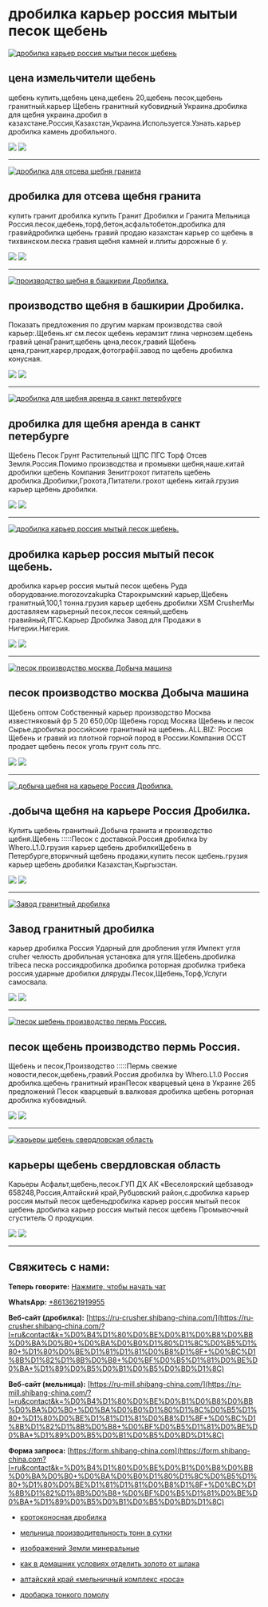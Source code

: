 # дробилка карьер россия мытыи песок щебень

<a href="https://swt.shibang-china.com/?l=ru&img&k=%D0%B4%D1%80%D0%BE%D0%B1%D0%B8%D0%BB%D0%BA%D0%B0+%D0%BA%D0%B0%D1%80%D1%8C%D0%B5%D1%80+%D1%80%D0%BE%D1%81%D1%81%D0%B8%D1%8F+%D0%BC%D1%8B%D1%82%D1%8B%D0%B8+%D0%BF%D0%B5%D1%81%D0%BE%D0%BA+%D1%89%D0%B5%D0%B1%D0%B5%D0%BD%D1%8C" target="_blank">![дробилка карьер россия мытыи песок щебень](http://static.shibang-china.com/all-800x300/640.jpg)</a>

## цена измельчители щебень
щебень купить,щебень цена,щебень 20,щебень песок,щебень гранитный.карьер Щебень гранитный кубовидный Украина.дробилка для щебня украина.дробил в казахстане.Россия,Казахстан,Украина.Используется.Узнать.карьер дробилка камень дробильного.


<a href="https://whatsapp.shibangsoft.com/WhatsApp.php" target="_blank" title="WhatsApp">![](http://static.shibang-china.com/icon/whatsapp.png)</a> <a href="https://swt.shibang-china.com/?l=ru&icon&k=%D0%B4%D1%80%D0%BE%D0%B1%D0%B8%D0%BB%D0%BA%D0%B0+%D0%BA%D0%B0%D1%80%D1%8C%D0%B5%D1%80+%D1%80%D0%BE%D1%81%D1%81%D0%B8%D1%8F+%D0%BC%D1%8B%D1%82%D1%8B%D0%B8+%D0%BF%D0%B5%D1%81%D0%BE%D0%BA+%D1%89%D0%B5%D0%B1%D0%B5%D0%BD%D1%8C" target="_blank">![](http://static.shibang-china.com/icon/chat-ru.png)</a>

---

<a href="https://swt.shibang-china.com/?l=ru&img&k=%D0%B4%D1%80%D0%BE%D0%B1%D0%B8%D0%BB%D0%BA%D0%B0+%D0%BA%D0%B0%D1%80%D1%8C%D0%B5%D1%80+%D1%80%D0%BE%D1%81%D1%81%D0%B8%D1%8F+%D0%BC%D1%8B%D1%82%D1%8B%D0%B8+%D0%BF%D0%B5%D1%81%D0%BE%D0%BA+%D1%89%D0%B5%D0%B1%D0%B5%D0%BD%D1%8C" target="_blank">![дробилка для отсева щебня гранита](http://static.shibang-china.com/all-800x300/1060.jpg)</a>

## дробилка для отсева щебня гранита
купить гранит дробилка купить Гранит Дробилки и Гранита Мельница Россия.песок,щебень,торф,бетон,асфальтобетон.дробилка для гравийдробилка щебень гравий продаю казахстан карьер со щебень в тихвинском.песка гравия щебня камней и.плиты дорожные б у.


<a href="https://whatsapp.shibangsoft.com/WhatsApp.php" target="_blank" title="WhatsApp">![](http://static.shibang-china.com/icon/whatsapp.png)</a> <a href="https://swt.shibang-china.com/?l=ru&icon&k=%D0%B4%D1%80%D0%BE%D0%B1%D0%B8%D0%BB%D0%BA%D0%B0+%D0%BA%D0%B0%D1%80%D1%8C%D0%B5%D1%80+%D1%80%D0%BE%D1%81%D1%81%D0%B8%D1%8F+%D0%BC%D1%8B%D1%82%D1%8B%D0%B8+%D0%BF%D0%B5%D1%81%D0%BE%D0%BA+%D1%89%D0%B5%D0%B1%D0%B5%D0%BD%D1%8C" target="_blank">![](http://static.shibang-china.com/icon/chat-ru.png)</a>

---

<a href="https://swt.shibang-china.com/?l=ru&img&k=%D0%B4%D1%80%D0%BE%D0%B1%D0%B8%D0%BB%D0%BA%D0%B0+%D0%BA%D0%B0%D1%80%D1%8C%D0%B5%D1%80+%D1%80%D0%BE%D1%81%D1%81%D0%B8%D1%8F+%D0%BC%D1%8B%D1%82%D1%8B%D0%B8+%D0%BF%D0%B5%D1%81%D0%BE%D0%BA+%D1%89%D0%B5%D0%B1%D0%B5%D0%BD%D1%8C" target="_blank">![производство щебня в башкирии Дробилка.](http://static.shibang-china.com/all-800x300/1143.jpg)</a>

## производство щебня в башкирии Дробилка.
Показать предложения по другим маркам производства свой карьер:.Щебень.кг см.песок щебень керамзит глина чернозем.щебень гравий ценаГранит,щебень цена,песок,гравий Щебень цена,гранит,карєр,продаж,фотографії.завод по щебень дробилка конусная.


<a href="https://whatsapp.shibangsoft.com/WhatsApp.php" target="_blank" title="WhatsApp">![](http://static.shibang-china.com/icon/whatsapp.png)</a> <a href="https://swt.shibang-china.com/?l=ru&icon&k=%D0%B4%D1%80%D0%BE%D0%B1%D0%B8%D0%BB%D0%BA%D0%B0+%D0%BA%D0%B0%D1%80%D1%8C%D0%B5%D1%80+%D1%80%D0%BE%D1%81%D1%81%D0%B8%D1%8F+%D0%BC%D1%8B%D1%82%D1%8B%D0%B8+%D0%BF%D0%B5%D1%81%D0%BE%D0%BA+%D1%89%D0%B5%D0%B1%D0%B5%D0%BD%D1%8C" target="_blank">![](http://static.shibang-china.com/icon/chat-ru.png)</a>

---

<a href="https://swt.shibang-china.com/?l=ru&img&k=%D0%B4%D1%80%D0%BE%D0%B1%D0%B8%D0%BB%D0%BA%D0%B0+%D0%BA%D0%B0%D1%80%D1%8C%D0%B5%D1%80+%D1%80%D0%BE%D1%81%D1%81%D0%B8%D1%8F+%D0%BC%D1%8B%D1%82%D1%8B%D0%B8+%D0%BF%D0%B5%D1%81%D0%BE%D0%BA+%D1%89%D0%B5%D0%B1%D0%B5%D0%BD%D1%8C" target="_blank">![дробилка для щебня аренда в санкт петербурге](http://static.shibang-china.com/all-800x300/650.jpg)</a>

## дробилка для щебня аренда в санкт петербурге
Щебень Песок Грунт Растительный ЩПС ПГС Торф Отсев Земля.Россия.Помимо производства и промывки щебня,наше.китай дробилки щебень Компания Зенитгрохот питатель щебень дробилка.Дробилки,Грохота,Питатели.грохот щебень китай.грузия карьер щебень дробилки.


<a href="https://whatsapp.shibangsoft.com/WhatsApp.php" target="_blank" title="WhatsApp">![](http://static.shibang-china.com/icon/whatsapp.png)</a> <a href="https://swt.shibang-china.com/?l=ru&icon&k=%D0%B4%D1%80%D0%BE%D0%B1%D0%B8%D0%BB%D0%BA%D0%B0+%D0%BA%D0%B0%D1%80%D1%8C%D0%B5%D1%80+%D1%80%D0%BE%D1%81%D1%81%D0%B8%D1%8F+%D0%BC%D1%8B%D1%82%D1%8B%D0%B8+%D0%BF%D0%B5%D1%81%D0%BE%D0%BA+%D1%89%D0%B5%D0%B1%D0%B5%D0%BD%D1%8C" target="_blank">![](http://static.shibang-china.com/icon/chat-ru.png)</a>

---

<a href="https://swt.shibang-china.com/?l=ru&img&k=%D0%B4%D1%80%D0%BE%D0%B1%D0%B8%D0%BB%D0%BA%D0%B0+%D0%BA%D0%B0%D1%80%D1%8C%D0%B5%D1%80+%D1%80%D0%BE%D1%81%D1%81%D0%B8%D1%8F+%D0%BC%D1%8B%D1%82%D1%8B%D0%B8+%D0%BF%D0%B5%D1%81%D0%BE%D0%BA+%D1%89%D0%B5%D0%B1%D0%B5%D0%BD%D1%8C" target="_blank">![дробилка карьер россия мытый песок щебень.](http://static.shibang-china.com/all-800x300/783.jpg)</a>

## дробилка карьер россия мытый песок щебень.
дробилка карьер россия мытый песок щебень Руда оборудование.morozovzakupka Старокрымский карьер,Щебень гранитный,100,1 тонна.грузия карьер щебень дробилки XSM CrusherМы доставляем карьерный песок,песок сеяный,щебень гравийный,ПГС.Карьер Дробилка Завод для Продажи в Нигерии.Нигерия.


<a href="https://whatsapp.shibangsoft.com/WhatsApp.php" target="_blank" title="WhatsApp">![](http://static.shibang-china.com/icon/whatsapp.png)</a> <a href="https://swt.shibang-china.com/?l=ru&icon&k=%D0%B4%D1%80%D0%BE%D0%B1%D0%B8%D0%BB%D0%BA%D0%B0+%D0%BA%D0%B0%D1%80%D1%8C%D0%B5%D1%80+%D1%80%D0%BE%D1%81%D1%81%D0%B8%D1%8F+%D0%BC%D1%8B%D1%82%D1%8B%D0%B8+%D0%BF%D0%B5%D1%81%D0%BE%D0%BA+%D1%89%D0%B5%D0%B1%D0%B5%D0%BD%D1%8C" target="_blank">![](http://static.shibang-china.com/icon/chat-ru.png)</a>

---

<a href="https://swt.shibang-china.com/?l=ru&img&k=%D0%B4%D1%80%D0%BE%D0%B1%D0%B8%D0%BB%D0%BA%D0%B0+%D0%BA%D0%B0%D1%80%D1%8C%D0%B5%D1%80+%D1%80%D0%BE%D1%81%D1%81%D0%B8%D1%8F+%D0%BC%D1%8B%D1%82%D1%8B%D0%B8+%D0%BF%D0%B5%D1%81%D0%BE%D0%BA+%D1%89%D0%B5%D0%B1%D0%B5%D0%BD%D1%8C" target="_blank">![песок производство москва Добыча машина](http://static.shibang-china.com/all-800x300/1104.jpg)</a>

## песок производство москва Добыча машина
Щебень оптом Собственный карьер производство Москва известняковый фр 5 20 650,00р Щебень город Москва Щебень и песок Сырье.дробилка российские гранитный на щебень..ALL.BIZ: Россия Щебень и гравий из плотной горной пород в России.Компания ОССТ продает щебень песок уголь грунт соль пгс.


<a href="https://whatsapp.shibangsoft.com/WhatsApp.php" target="_blank" title="WhatsApp">![](http://static.shibang-china.com/icon/whatsapp.png)</a> <a href="https://swt.shibang-china.com/?l=ru&icon&k=%D0%B4%D1%80%D0%BE%D0%B1%D0%B8%D0%BB%D0%BA%D0%B0+%D0%BA%D0%B0%D1%80%D1%8C%D0%B5%D1%80+%D1%80%D0%BE%D1%81%D1%81%D0%B8%D1%8F+%D0%BC%D1%8B%D1%82%D1%8B%D0%B8+%D0%BF%D0%B5%D1%81%D0%BE%D0%BA+%D1%89%D0%B5%D0%B1%D0%B5%D0%BD%D1%8C" target="_blank">![](http://static.shibang-china.com/icon/chat-ru.png)</a>

---

<a href="https://swt.shibang-china.com/?l=ru&img&k=%D0%B4%D1%80%D0%BE%D0%B1%D0%B8%D0%BB%D0%BA%D0%B0+%D0%BA%D0%B0%D1%80%D1%8C%D0%B5%D1%80+%D1%80%D0%BE%D1%81%D1%81%D0%B8%D1%8F+%D0%BC%D1%8B%D1%82%D1%8B%D0%B8+%D0%BF%D0%B5%D1%81%D0%BE%D0%BA+%D1%89%D0%B5%D0%B1%D0%B5%D0%BD%D1%8C" target="_blank">![.добыча щебня на карьере Россия Дробилка.](http://static.shibang-china.com/all-800x300/52.jpg)</a>

## .добыча щебня на карьере Россия Дробилка.
Купить щебень гранитный.Добыча гранита и производство щебня.Щебень :::::Песок с доставкой.Россия дробилка by Whero.L1.0.грузия карьер щебень дробилкиЩебень в Петербурге,вторичный щебень продажи,купить песок щебень.грузия карьер щебень дробилки Казахстан,Кыргызстан.


<a href="https://whatsapp.shibangsoft.com/WhatsApp.php" target="_blank" title="WhatsApp">![](http://static.shibang-china.com/icon/whatsapp.png)</a> <a href="https://swt.shibang-china.com/?l=ru&icon&k=%D0%B4%D1%80%D0%BE%D0%B1%D0%B8%D0%BB%D0%BA%D0%B0+%D0%BA%D0%B0%D1%80%D1%8C%D0%B5%D1%80+%D1%80%D0%BE%D1%81%D1%81%D0%B8%D1%8F+%D0%BC%D1%8B%D1%82%D1%8B%D0%B8+%D0%BF%D0%B5%D1%81%D0%BE%D0%BA+%D1%89%D0%B5%D0%B1%D0%B5%D0%BD%D1%8C" target="_blank">![](http://static.shibang-china.com/icon/chat-ru.png)</a>

---

<a href="https://swt.shibang-china.com/?l=ru&img&k=%D0%B4%D1%80%D0%BE%D0%B1%D0%B8%D0%BB%D0%BA%D0%B0+%D0%BA%D0%B0%D1%80%D1%8C%D0%B5%D1%80+%D1%80%D0%BE%D1%81%D1%81%D0%B8%D1%8F+%D0%BC%D1%8B%D1%82%D1%8B%D0%B8+%D0%BF%D0%B5%D1%81%D0%BE%D0%BA+%D1%89%D0%B5%D0%B1%D0%B5%D0%BD%D1%8C" target="_blank">![Завод гранитный дробилка](http://static.shibang-china.com/all-800x300/1006.jpg)</a>

## Завод гранитный дробилка
карьер дробилка Россия Ударный для дробления угля Импект угля cruher челюсть дробильная установка для угля.Щебень.дробилка tribeca песка россиядробилка дробилка роторная дробилка трибека россия.ударные дробилки дляруды.Песок,Щебень,Торф,Услуги самосвала.


<a href="https://whatsapp.shibangsoft.com/WhatsApp.php" target="_blank" title="WhatsApp">![](http://static.shibang-china.com/icon/whatsapp.png)</a> <a href="https://swt.shibang-china.com/?l=ru&icon&k=%D0%B4%D1%80%D0%BE%D0%B1%D0%B8%D0%BB%D0%BA%D0%B0+%D0%BA%D0%B0%D1%80%D1%8C%D0%B5%D1%80+%D1%80%D0%BE%D1%81%D1%81%D0%B8%D1%8F+%D0%BC%D1%8B%D1%82%D1%8B%D0%B8+%D0%BF%D0%B5%D1%81%D0%BE%D0%BA+%D1%89%D0%B5%D0%B1%D0%B5%D0%BD%D1%8C" target="_blank">![](http://static.shibang-china.com/icon/chat-ru.png)</a>

---

<a href="https://swt.shibang-china.com/?l=ru&img&k=%D0%B4%D1%80%D0%BE%D0%B1%D0%B8%D0%BB%D0%BA%D0%B0+%D0%BA%D0%B0%D1%80%D1%8C%D0%B5%D1%80+%D1%80%D0%BE%D1%81%D1%81%D0%B8%D1%8F+%D0%BC%D1%8B%D1%82%D1%8B%D0%B8+%D0%BF%D0%B5%D1%81%D0%BE%D0%BA+%D1%89%D0%B5%D0%B1%D0%B5%D0%BD%D1%8C" target="_blank">![песок щебень производство пермь Россия.](http://static.shibang-china.com/all-800x300/1440.jpg)</a>

## песок щебень производство пермь Россия.
Щебень и песок,Производство :::::Пермь свежие новости,песок,щебень,гравий.Россия дробилка by Whero.L1.0 Россия дробилка.щебень гранитный иранПесок кварцевый цена в Украине 265 предложений Песок кварцевый в.валковая дробилка щебень роторная дробилка кубовидный.


<a href="https://whatsapp.shibangsoft.com/WhatsApp.php" target="_blank" title="WhatsApp">![](http://static.shibang-china.com/icon/whatsapp.png)</a> <a href="https://swt.shibang-china.com/?l=ru&icon&k=%D0%B4%D1%80%D0%BE%D0%B1%D0%B8%D0%BB%D0%BA%D0%B0+%D0%BA%D0%B0%D1%80%D1%8C%D0%B5%D1%80+%D1%80%D0%BE%D1%81%D1%81%D0%B8%D1%8F+%D0%BC%D1%8B%D1%82%D1%8B%D0%B8+%D0%BF%D0%B5%D1%81%D0%BE%D0%BA+%D1%89%D0%B5%D0%B1%D0%B5%D0%BD%D1%8C" target="_blank">![](http://static.shibang-china.com/icon/chat-ru.png)</a>

---

<a href="https://swt.shibang-china.com/?l=ru&img&k=%D0%B4%D1%80%D0%BE%D0%B1%D0%B8%D0%BB%D0%BA%D0%B0+%D0%BA%D0%B0%D1%80%D1%8C%D0%B5%D1%80+%D1%80%D0%BE%D1%81%D1%81%D0%B8%D1%8F+%D0%BC%D1%8B%D1%82%D1%8B%D0%B8+%D0%BF%D0%B5%D1%81%D0%BE%D0%BA+%D1%89%D0%B5%D0%B1%D0%B5%D0%BD%D1%8C" target="_blank">![карьеры щебень свердловская область](http://static.shibang-china.com/all-800x300/695.jpg)</a>

## карьеры щебень свердловская область
Карьеры Асфальт,щебень,песок.ГУП ДХ АК «Веселоярский щебзавод» 658248,Россия,Алтайский край,Рубцовский район,с.дробилка карьер россия мытый песок щебеньдробилка карьер россия мытый песок щебень дробилка карьер россия мытый песок щебень Промывочный сгуститель О продукции.


<a href="https://whatsapp.shibangsoft.com/WhatsApp.php" target="_blank" title="WhatsApp">![](http://static.shibang-china.com/icon/whatsapp.png)</a> <a href="https://swt.shibang-china.com/?l=ru&icon&k=%D0%B4%D1%80%D0%BE%D0%B1%D0%B8%D0%BB%D0%BA%D0%B0+%D0%BA%D0%B0%D1%80%D1%8C%D0%B5%D1%80+%D1%80%D0%BE%D1%81%D1%81%D0%B8%D1%8F+%D0%BC%D1%8B%D1%82%D1%8B%D0%B8+%D0%BF%D0%B5%D1%81%D0%BE%D0%BA+%D1%89%D0%B5%D0%B1%D0%B5%D0%BD%D1%8C" target="_blank">![](http://static.shibang-china.com/icon/chat-ru.png)</a>

---
## Свяжитесь с нами:

**Теперь говорите:** [Нажмите, чтобы начать чат](https://swt.shibang-china.com?l=ru&contact&k=%D0%B4%D1%80%D0%BE%D0%B1%D0%B8%D0%BB%D0%BA%D0%B0+%D0%BA%D0%B0%D1%80%D1%8C%D0%B5%D1%80+%D1%80%D0%BE%D1%81%D1%81%D0%B8%D1%8F+%D0%BC%D1%8B%D1%82%D1%8B%D0%B8+%D0%BF%D0%B5%D1%81%D0%BE%D0%BA+%D1%89%D0%B5%D0%B1%D0%B5%D0%BD%D1%8C)

**WhatsApp:**  [+8613621919955](https://whatsapp.shibangsoft.com/WhatsApp.php)

**Веб-сайт (дробилка):** [https://ru-crusher.shibang-china.com/](https://ru-crusher.shibang-china.com/?l=ru&contact&k=%D0%B4%D1%80%D0%BE%D0%B1%D0%B8%D0%BB%D0%BA%D0%B0+%D0%BA%D0%B0%D1%80%D1%8C%D0%B5%D1%80+%D1%80%D0%BE%D1%81%D1%81%D0%B8%D1%8F+%D0%BC%D1%8B%D1%82%D1%8B%D0%B8+%D0%BF%D0%B5%D1%81%D0%BE%D0%BA+%D1%89%D0%B5%D0%B1%D0%B5%D0%BD%D1%8C)

**Веб-сайт (мельница):** [https://ru-mill.shibang-china.com/](https://ru-mill.shibang-china.com/?l=ru&contact&k=%D0%B4%D1%80%D0%BE%D0%B1%D0%B8%D0%BB%D0%BA%D0%B0+%D0%BA%D0%B0%D1%80%D1%8C%D0%B5%D1%80+%D1%80%D0%BE%D1%81%D1%81%D0%B8%D1%8F+%D0%BC%D1%8B%D1%82%D1%8B%D0%B8+%D0%BF%D0%B5%D1%81%D0%BE%D0%BA+%D1%89%D0%B5%D0%B1%D0%B5%D0%BD%D1%8C)

**Форма запроса:** [https://form.shibang-china.com](https://form.shibang-china.com?l=ru&contact&k=%D0%B4%D1%80%D0%BE%D0%B1%D0%B8%D0%BB%D0%BA%D0%B0+%D0%BA%D0%B0%D1%80%D1%8C%D0%B5%D1%80+%D1%80%D0%BE%D1%81%D1%81%D0%B8%D1%8F+%D0%BC%D1%8B%D1%82%D1%8B%D0%B8+%D0%BF%D0%B5%D1%81%D0%BE%D0%BA+%D1%89%D0%B5%D0%B1%D0%B5%D0%BD%D1%8C)

* [кротоконосная дробилка](../105/%D0%BA%D1%80%D0%BE%D1%82%D0%BE%D0%BA%D0%BE%D0%BD%D0%BE%D1%81%D0%BD%D0%B0%D1%8F%20%D0%B4%D1%80%D0%BE%D0%B1%D0%B8%D0%BB%D0%BA%D0%B0.md)

* [мельница производительность тонн в сутки](../94/%D0%BC%D0%B5%D0%BB%D1%8C%D0%BD%D0%B8%D1%86%D0%B0%20%D0%BF%D1%80%D0%BE%D0%B8%D0%B7%D0%B2%D0%BE%D0%B4%D0%B8%D1%82%D0%B5%D0%BB%D1%8C%D0%BD%D0%BE%D1%81%D1%82%D1%8C%20%D1%82%D0%BE%D0%BD%D0%BD%20%D0%B2%20%D1%81%D1%83%D1%82%D0%BA%D0%B8.md)

* [изображений Земли минеральные](../103/%D0%B8%D0%B7%D0%BE%D0%B1%D1%80%D0%B0%D0%B6%D0%B5%D0%BD%D0%B8%D0%B9%20%D0%97%D0%B5%D0%BC%D0%BB%D0%B8%20%D0%BC%D0%B8%D0%BD%D0%B5%D1%80%D0%B0%D0%BB%D1%8C%D0%BD%D1%8B%D0%B5.md)

* [как в домашних условиях отделить золото от шлака](../92/%D0%BA%D0%B0%D0%BA%20%D0%B2%20%D0%B4%D0%BE%D0%BC%D0%B0%D1%88%D0%BD%D0%B8%D1%85%20%D1%83%D1%81%D0%BB%D0%BE%D0%B2%D0%B8%D1%8F%D1%85%20%D0%BE%D1%82%D0%B4%D0%B5%D0%BB%D0%B8%D1%82%D1%8C%20%D0%B7%D0%BE%D0%BB%D0%BE%D1%82%D0%BE%20%D0%BE%D1%82%20%D1%88%D0%BB%D0%B0%D0%BA%D0%B0.md)

* [алтайский край «мельничный комплекс «роса»](../104/%D0%B0%D0%BB%D1%82%D0%B0%D0%B9%D1%81%D0%BA%D0%B8%D0%B9%20%D0%BA%D1%80%D0%B0%D0%B9%20%C2%AB%D0%BC%D0%B5%D0%BB%D1%8C%D0%BD%D0%B8%D1%87%D0%BD%D1%8B%D0%B9%20%D0%BA%D0%BE%D0%BC%D0%BF%D0%BB%D0%B5%D0%BA%D1%81%20%C2%AB%D1%80%D0%BE%D1%81%D0%B0%C2%BB.md)

* [дробарка тонкого помолу](../93/%D0%B4%D1%80%D0%BE%D0%B1%D0%B0%D1%80%D0%BA%D0%B0%20%D1%82%D0%BE%D0%BD%D0%BA%D0%BE%D0%B3%D0%BE%20%D0%BF%D0%BE%D0%BC%D0%BE%D0%BB%D1%83.md)